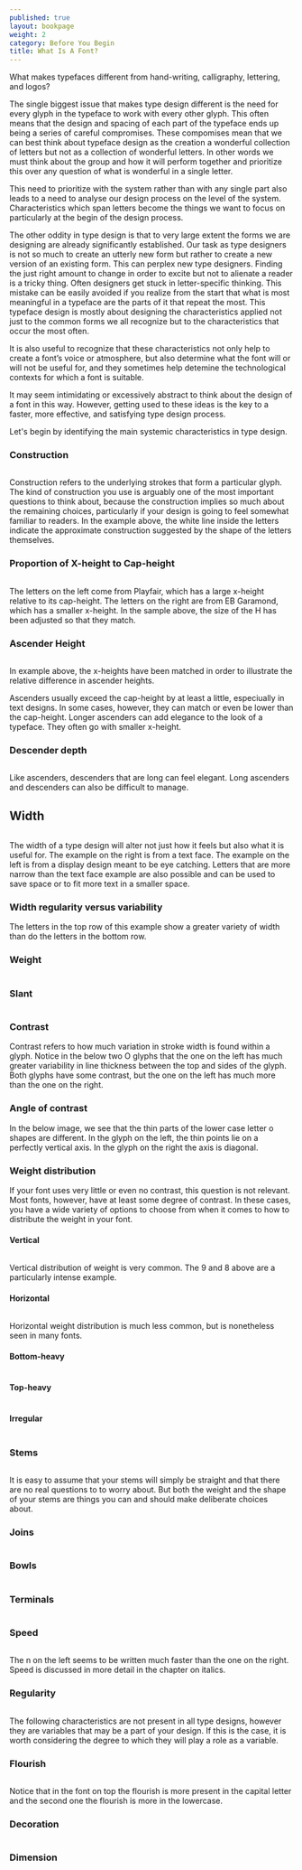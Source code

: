 ```yaml
---
published: true
layout: bookpage
weight: 2
category: Before You Begin
title: What Is A Font?
---
```


What makes typefaces different from hand-writing, calligraphy, lettering, and logos?

The single biggest issue that makes type design different is the need for every glyph in the typeface to work with every other glyph. This often means that the design and spacing of each part of the typeface ends up being a series of careful compromises. These compomises mean that we can best think about typeface design as the creation a wonderful collection of letters but not as a collection of wonderful letters. In other words we must think about the group and how it will perform together and prioritize this over any question of what is wonderful in a single letter.

This need to prioritize with the system rather than with any single part also leads to a need to analyse our design process on the level of the system. Characteristics which span letters become the things we want to focus on particularly at the begin of the design process.

The other oddity in type design is that to very large extent the forms we are designing are already significantly established. Our task as type designers is not so much to create an utterly new form but rather to create a new version of an existing form. This can perplex new type designers. Finding the just right amount to change in order to excite but not to alienate a reader is a tricky thing. Often designers get stuck in letter-specific thinking. This mistake can be easily avoided if you realize from the start that what is most meaningful in a typeface are the parts of it that repeat the most. This typeface design is mostly about designing the characteristics applied not just to the common forms we all recognize but to the characteristics that occur the most often.

It is also useful to recognize that these characteristics not only help to create a font’s voice or atmosphere, but also determine what the font will or will not be useful for, and they sometimes help detemine the technological contexts for which a font is suitable.

It may seem intimidating or excessively abstract to think about the design of a font in this way. However, getting used to these ideas is the key to a faster, more effective, and satisfying type design process.  

Let's begin by identifying the main systemic characteristics in type design.

### Construction

<img src="images/Construction2.png" alt="">

Construction refers to the underlying strokes that form a particular glyph. The kind of construction you use is arguably one of the most important questions to think about, because the construction implies so much about the remaining choices, particularly if your design is going to feel somewhat familiar to readers. In the example above, the white line inside the letters indicate the approximate construction suggested by the shape of the letters themselves.<img src="images/AAA.png" alt="">

### Proportion of X-height to Cap-height

<img src="images/Prop.png" alt="">

The letters on the left come from Playfair, which has a large x-height relative to its cap-height. The letters on the right are from EB Garamond, which has a smaller x-height. In the sample above, the size of the H has been adjusted so that they match.

### Ascender Height

<img src="images/Ascender%20height.png" alt="">

In example above, the x-heights have been matched in order to illustrate the relative difference in ascender heights.

Ascenders usually exceed the cap-height by at least a little, especiually in text designs. In some cases, however, they can match or even be lower than the cap-height. Longer ascenders can add elegance to the look of a typeface. They often go with smaller x-height.

### Descender depth

<img src="images/Descender%20depth.png" alt="">

Like ascenders, descenders that are long can feel elegant. Long ascenders and descenders can also be difficult to manage.

## Width

<img src="images/width.png" alt="">

The width of a type design will alter not just how it feels but also what it is useful for. The example on the right is from a text face. The example on the left is from a display design meant to be eye catching. Letters that are more narrow than the text face example are also possible and can be used to save space or to fit more text in a smaller space.

### Width regularity versus variability

The letters in the top row of this example show a greater variety of width than do the letters in the bottom row.<img src="images/Width%20regularity.png" alt="">

### Weight

<img src="images/Weight.png" alt="">

### Slant

<img src="images/Slant.png" alt="">

### Contrast

Contrast refers to how much variation in stroke width is found within a glyph. Notice in the below two O glyphs that the one on the left has much greater variability in line thickness between the top and sides of the glyph. Both glyphs have some contrast, but the one on the left has much more than the one on the right.<img src="images/Contrast.png" alt="">

### Angle of contrast

In the below image, we see that the thin parts of the lower case letter o shapes are different. In the glyph on the left, the thin points lie on a perfectly vertical axis. In the glyph on the right the axis is diagonal. <img src="images/Angle%20of%20contrast.png" alt="">

### Weight distribution

If your font uses very little or even no contrast, this question is not relevant. Most fonts, however, have at least some degree of contrast. In these cases, you have a wide variety of options to choose from when it comes to how to distribute the weight in your font.

#### Vertical

<img src="images/verical1.png" alt="">

Vertical distribution of weight is very common. The 9 and 8 above are a particularly intense example.

#### Horizontal

<img src="images/horizontal%20weight.png" alt="">

Horizontal weight distribution is much less common, but is nonetheless seen in many fonts.

#### Bottom-heavy

<img src="images/2bottomheavy.png" alt="">

#### Top-heavy

<img src="images/2topheavy%20metal.png" alt="">

#### Irregular

<img src="images/Irregular%20weight.png" alt="">

### Stems

<img src="images/8stems.png" alt="">

It is easy to assume that your stems will simply be straight and that there are no real questions to to worry about. But both the weight and the shape of your stems are things you can and should make deliberate choices about.

### Joins

<img src="images/7joins.png" alt="">

### Bowls

<img src="images/2bowls.png" alt="">

### Terminals

<img src="images/terminals%20f.png" alt="">

### Speed

<img src="images/6speed_1.png" alt="">

The n on the left seems to be written much faster than the one on the right. Speed is discussed in more detail in the chapter on italics.

### Regularity

<img src="images/6regularity.png" alt="">

The following characteristics are not present in all type designs, however they are variables that may be a part of your design. If this is the case, it is worth considering the degree to which they will play a role as a variable.

### Flourish

<img src="images/5flourish.png" alt="">

Notice that in the font on top the flourish is more present in the capital letter and the second one the flourish is more in the lowercase.

### Decoration

<img src="images/4decoration.png" alt="">

### Dimension</span>

<img src="images/3dimention.png" alt="">
